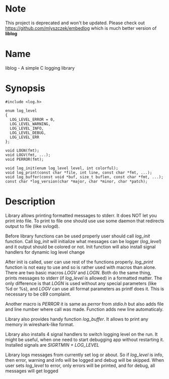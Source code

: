 Note
====

This project is deprecated and won't be updated. Please check out
https://github.com/mlyszczek/embedlog which is much better version of
**liblog**

Name
====

liblog - A simple C logging library

Synopsis
========

~~~{.c}
#include <log.h>

enum log_level
{
  LOG_LEVEL_ERROR = 0,
  LOG_LEVEL_WARNING,
  LOG_LEVEL_INFO,
  LOG_LEVEL_DEBUG,
  LOG_LEVEL_ERR
};

void LOGN(fmt);
void LOGV(fmt, ...);
void PERROR(fmt);

void log_init(enum log_level level, int colorful);
void log_print(const char *file, int line, const char *fmt, ...);
void log_buffer(const void *buf, size_t buflen, const char *fmt, ...);
const char *log_version(char *major, char *minor, char *patch);
~~~

Description
===========

Library allows printing formatted messages to stderr. It does NOT let you
print into file. To print to file one should use use some daemon that
redirects output to file (like svlogd).

Before library functions can be used properly user should call *log_init*
function. Call *log_init* will initialize what messages can be logger
(*log_level*) and it output should be colored or not. Init function will also
install signal handlers for dynamic log level change

After init is called, user can use rest of the functions properly. *log_print*
function is not easy to use and so is rather used with macros than alone.
There are two basic macros *LOGV* and *LOGN*. Both do the same thing, prints
messages to stderr (if *log_level* is allowed) in a formatted matter. The only
difference is that *LOGN* is used without any special parameters (like %d or
%s), and *LOGV* can use all format parameters as printf does it. This is
necessary to be c89 complaint.

Another macro is *PERROR* it is same as *perror* from *stdio.h* but also adds
file and line number where call was made. Function adds new line automaticaly.

Library also provides handy function *log_buffer*. It allows to print any
memory in wireshark-like format.

Library also installs 4 signal handlers to switch logging level on the run. It
might be useful, when one need to start debugging app without restarting it.
Installed signals are *SIGRTMIN + LOG_LEVEL*

Library logs messages from currently set log or about. So if *log_level* is
info, then error, warning and info will be logged and debug will be skipped.
When user sets *log_level* to error, only errors will be printed, and for
debug, all messages will get logged
